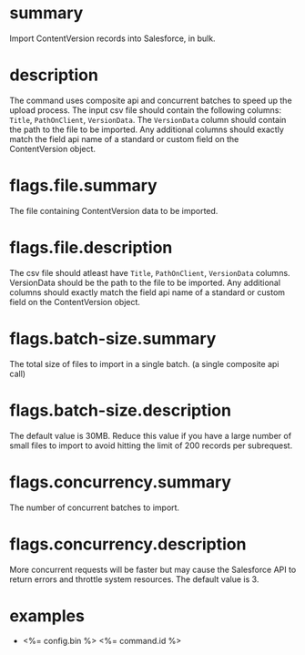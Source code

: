 # summary

Import ContentVersion records into Salesforce, in bulk.

# description

The command uses composite api and concurrent batches to speed up the upload process. The input csv file should contain the following columns: `Title`, `PathOnClient`, `VersionData`. The `VersionData` column should contain the path to the file to be imported. Any additional columns should exactly match the field api name of a standard or custom field on the ContentVersion object.

# flags.file.summary

The file containing ContentVersion data to be imported.

# flags.file.description

The csv file should atleast have `Title`, `PathOnClient`, `VersionData` columns. VersionData should be the path to the file to be imported. Any additional columns should exactly match the field api name of a standard or custom field on the ContentVersion object.

# flags.batch-size.summary

The total size of files to import in a single batch. (a single composite api call)

# flags.batch-size.description

The default value is 30MB. Reduce this value if you have a large number of small files to import to avoid hitting the limit of 200 records per subrequest.

# flags.concurrency.summary

The number of concurrent batches to import.

# flags.concurrency.description

More concurrent requests will be faster but may cause the Salesforce API to return errors and throttle system resources. The default value is 3.

# examples

- <%= config.bin %> <%= command.id %>
